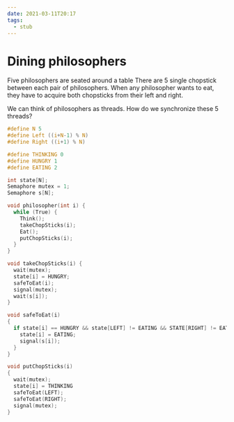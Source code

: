 ```yaml
---
date: 2021-03-11T20:17
tags: 
  - stub
---
```


# Dining philosophers

Five philosophers are seated around a table
There are 5 single chopstick between each pair of philosophers.
When any philosopher wants to eat, they have to acquire both chopsticks from their left and right.

We can think of philosophers as threads.
How do we synchronize these 5 threads?

```c
#define N 5
#define Left ((i+N-1) % N)
#define Right ((i+1) % N)

#define THINKING 0
#define HUNGRY 1
#define EATING 2

int state[N];
Semaphore mutex = 1;
Semaphore s[N];

void philosopher(int i) {
  while (True) {
    Think();
    takeChopSticks(i);
    Eat();
    putChopSticks(i);
  }
}
```

```c
void takeChopSticks(i) {
  wait(mutex);
  state[i] = HUNGRY;
  safeToEat(i);
  signal(mutex);
  wait(s[i]);
}

void safeToEat(i)
{
  if state[i] == HUNGRY && state[LEFT] != EATING && STATE[RIGHT] != EATING {
    state[i] = EATING;
    signal(s[i]);
  }
}

void putChopSticks(i)
{
  wait(mutex);
  state[i] = THINKING
  safeToEat(LEFT);
  safeToEat(RIGHT);
  signal(mutex);
}
```
